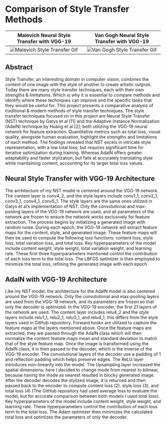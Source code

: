 # Comparison of Style Transfer Methods
Malevich Neural Style Transfer with VGG-19 | Van Gogh Neural Style Transfer with VGG-19
:-------------------------:|:-------------------------:
 ![Malevich Style Transfer Gif](https://github.com/user-attachments/assets/1fe75d9b-49c2-42c1-9cf4-1b82eb6c3add) |   ![Van Gogh Style Transfer Gif](https://github.com/user-attachments/assets/4faa3db1-ebdb-4897-9333-1c2c20653296)


## Abstract
Style Transfer, an interesting domain in computer  vision, combines the content of one image with the style of another to create artistic outputs. Today there are many style transfer techniques, each with their own strengths & limitations. Which is why it is essential to compare methods and identify where these techniques can improve and the specific tasks that they would be useful for. This project presents a comparative analysis of traditional & modern methods of style transfer techniques. The style transfer techniques focused on in this project are Neural Style Transfer (NST) technique by Gatys et al [11] and the Adaptive Instance Normalization (AdaIN) technique by Huang et al [2]; both utilizing the VGG-19 neural network for feature extraction. Quantitative metrics such as total loss, visual quality, alongside human evaluation, highlight the strengths and limitations of each method. The findings revealed that NST excels in intricate style representation, with a low total loss; but requires significant time for iterative optimization during training. Whereas AdaIN offers greater adaptability and faster stylization; but fails at accurately translating style while maintaining content, accounting for its larger total loss values.  

## Neural Style Transfer with VGG-19 Architecture
The architecture of my NST model is centered around the VGG-19 network. The content layer is conv4_2, and the style layers include conv1_1, conv2_1, conv3_1, conv4_1, conv5_1. The style layers are the same ones utilized in Gatys et al’s implementation of NST. Only the convolutional and max-pooling layers of the VGG-19 network are used, and all parameters of the network are frozen to ensure the network works exclusively for feature extraction. 
The process begins by initializing a generated image with random noise. During each epoch, the VGG-19 network will extract feature maps for the content, style, and generated image. These feature maps will then be used to compute the following loss functions: content loss, style loss, total variation loss, and total loss. Key hyperparameters of the model include content weight, style weight, total variation weight, and learning rate. These first three hyperparameters mentioned control the contribution of each loss term to the total loss. The 
LBFGS optimizer is then employed to minimize the total loss, refining the generated image with each epoch

## AdaIN with VGG-19 Architecture
Like my NST model, the architecture for the AdaIN model is also centered around the VGG-19 network. Only the convolutional and max-pooling layers are used from the 
VGG-19 network, and its parameters are frozen so that only the decoder is optimized. In the VGG-19 encoder, the first 21 layers of the network are used. The content layer includes relu4_2 and the style layers include relu1_1, relu2_1, relu3_1, and relu4_1, this differs from the style layers used in GitHub repository. Forward hooks are utilized to capture the feature maps at the layers mentioned above. Once the feature maps are extracted, they are passed through the AdaIN class which will then normalize the content feature maps mean and standard deviation to match that of the style feature map. Once the image is transformed using the AdaIN class, it is then passed to the decoder, which is the inverse of the 
VGG-19 encoder. The convolutional layers of the decoder use a padding of 1 and reflection padding which helps preserve edges. The ReLU layer introduces non-linearity into the model. The Upsampling layer increased the spatial dimensions; here I decided to change mode from nearest to bilinear, because having the mode as nearest resulted in blocky generated image. After the decoder decodes the stylized image, it is returned and then passed back to the 
encoder to compute content loss (2), style loss (3), and total loss (4) (The GitHub repository had used average loss to evaluate the model, but for accurate comparison between 
both models I used total loss).  Key hyperparameters of the model include content weight, style weight, and learning rate. These hyperparameters control the contribution of each loss term to the total loss. The Adam optimizer then minimizes the calculated total loss and optimizes the parameters of only the decoder.  





